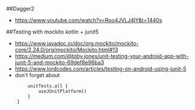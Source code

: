 ##Dagger2
* https://www.youtube.com/watch?v=Roo4JVLJ4IY&t=1440s

##Testing with mockito kotlin + junit5

* https://www.javadoc.io/doc/org.mockito/mockito-core/2.24.0/org/mockito/Mockito.html#13
* https://medium.com/@toby.jones/unit-testing-your-android-app-with-junit-5-and-mockito-69def8e96ba3
* https://www.lordcodes.com/articles/testing-on-android-using-junit-5
* don't forget  about 
```testOptions {
        unitTests.all {
            useJUnitPlatform()
        }
    }
 ```
 
